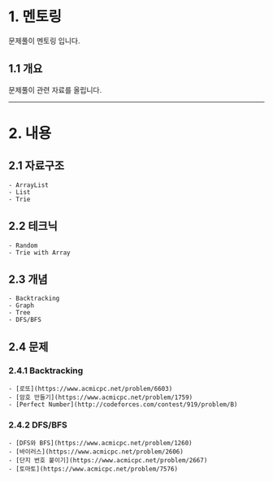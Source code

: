 # 1. 멘토링
문제풀이 멘토링 입니다.
## 1.1 개요
문제풀이 관련 자료를 올립니다.

****
# 2. 내용
## 2.1 자료구조
    - ArrayList
    - List
    - Trie
## 2.2 테크닉
    - Random
    - Trie with Array
## 2.3 개념
    - Backtracking
    - Graph
    - Tree
    - DFS/BFS
## 2.4 문제
### 2.4.1 Backtracking
    - [로또](https://www.acmicpc.net/problem/6603)
    - [암호 만들기](https://www.acmicpc.net/problem/1759)
    - [Perfect Number](http://codeforces.com/contest/919/problem/B)
### 2.4.2 DFS/BFS
    - [DFS와 BFS](https://www.acmicpc.net/problem/1260)
    - [바이러스](https://www.acmicpc.net/problem/2606)
    - [단지 번호 붙이기](https://www.acmicpc.net/problem/2667)
    - [토마토](https://www.acmicpc.net/problem/7576)
